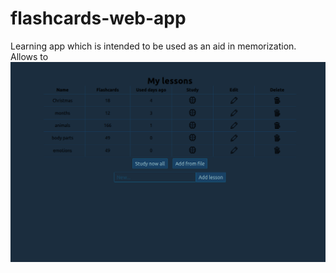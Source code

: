 # flashcards-web-app
Learning app which is intended to be used as an aid in memorization. Allows to 
[![flashcards-web-app](/image_lessons.png)](https://flashcards-web-app-with-db.herokuapp.com)
